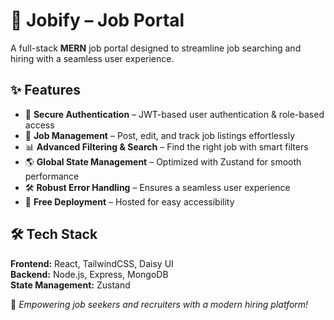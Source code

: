 # 🚀 Jobify – Job Portal  

A full-stack **MERN** job portal designed to streamline job searching and hiring with a seamless user experience.  

## ✨ Features  
- 🔐 **Secure Authentication** – JWT-based user authentication & role-based access  
- 💼 **Job Management** – Post, edit, and track job listings effortlessly  
- 📊 **Advanced Filtering & Search** – Find the right job with smart filters  
- 🌎 **Global State Management** – Optimized with Zustand for smooth performance  
- 🛠 **Robust Error Handling** – Ensures a seamless user experience  
- 🚀 **Free Deployment** – Hosted for easy accessibility  

## 🛠 Tech Stack  
**Frontend:** React, TailwindCSS, Daisy UI  
**Backend:** Node.js, Express, MongoDB  
**State Management:** Zustand  

📌 *Empowering job seekers and recruiters with a modern hiring platform!*  

